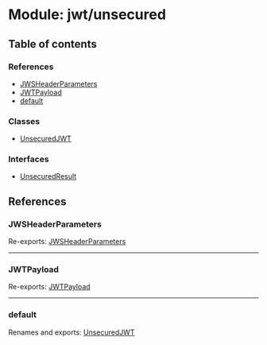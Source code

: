 # Module: jwt/unsecured

## Table of contents

### References

- [JWSHeaderParameters](jwt_unsecured.md#jwsheaderparameters)
- [JWTPayload](jwt_unsecured.md#jwtpayload)
- [default](jwt_unsecured.md#default)

### Classes

- [UnsecuredJWT](../classes/jwt_unsecured.unsecuredjwt.md)

### Interfaces

- [UnsecuredResult](../interfaces/jwt_unsecured.unsecuredresult.md)

## References

### JWSHeaderParameters

Re-exports: [JWSHeaderParameters](../interfaces/types.jwsheaderparameters.md)

___

### JWTPayload

Re-exports: [JWTPayload](../interfaces/types.jwtpayload.md)

___

### default

Renames and exports: [UnsecuredJWT](../classes/jwt_unsecured.unsecuredjwt.md)
